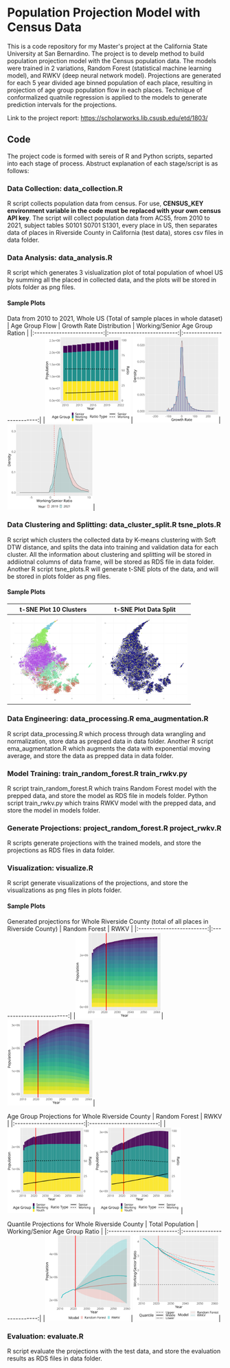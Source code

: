 # Population Projection Model with Census Data
This is a code repository for my Master's project at the California State University at San Bernardino. The project is to develp method to build population projection model with the Census population data. The models were trained in 2 variations, Random Forest (statistical machine learning model), and RWKV (deep neural network model). Projections are generated for each 5 year divided age binned population of each place, resulting in projection of age group population flow in each places. Technique of conformalized quatnile regression is applied to the models to generate prediction intervals for the projections.

Link to the project report: https://scholarworks.lib.csusb.edu/etd/1803/

## Code
The project code is formed with sereis of R and Python scripts, separted into each stage of process. Abstruct explanation of each stage/script is as follows:

### Data Collection: data_collection.R
R script collects population data from census. For use, <strong>CENSUS_KEY environment variable in the code must be replaced with your own census API key</strong>. The script will collect population data from ACS5, from 2010 to 2021, subject tables S0101 S0701 S1301, every place in US, then separates data of places in Riverside County in California (test data), stores csv files in data folder.

### Data Analysis: data_analysis.R
R script which generates 3 vislualization plot of total population of whoel US by summing all the placed in collected data, and the plots will be stored in plots folder as png files.

#### Sample Plots
Data from 2010 to 2021, Whole US (Total of sample places in whole dataset)
| Age Group Flow | Growth Rate Distribution | Working/Senior Age Group Ration |
|:-------------------------:|:-------------------------:|:-------------------------:|
|<img src="./sample_plots/population_combination_plot_us.png" width="200">|<img src="./sample_plots/growth_rate_distribution.png" width="200">|<img src="./sample_plots/work_senior_ratio_distribution.png" width="200" link="./sample_plots/work_senior_ratio_distribution.png">|

### Data Clustering and Splitting: data_cluster_split.R tsne_plots.R
R script which clusters the collected data by K-means clustering with Soft DTW distance, and splits the data into training and validation data for each cluster. All the information about clustering and splitting will be stored in addiiotnal columns of data frame, will be stored as RDS file in data folder. Another R script tsne_plots.R will generate t-SNE plots of the data, and will be stored in plots folder as png files.

#### Sample Plots
| t-SNE Plot 10 Clusters | t-SNE Plot Data Split |
|:-------------------------:|:-------------------------:|
|<img src="./sample_plots/tsne_k10.png" width="200">|<img src="./sample_plots/tsne_split.png" width="200">|

### Data Engineering: data_processing.R ema_augmentation.R
R script data_processing.R which process through data wrangling and normalization, store data as prepped data in data folder. Another R script ema_augmentation.R which augments the data with exponential moving average, and store the data as prepped data in data folder. 

### Model Training: train_random_forest.R train_rwkv.py
R script train_random_forest.R which trains Random Forest model with the prepped data, and store the model as RDS file in models folder. Python script train_rwkv.py which trains RWKV model with the prepped data, and store the model in models folder.

### Generate Projections: project_random_forest.R project_rwkv.R
R scripts generate projections with the trained models, and store the projections as RDS files in data folder.

### Visualization: visualize.R
R script generate visualizations of the projections, and store the visualizations as png files in plots folder. 

#### Sample Plots
Generated projections for Whole Riverside County (total of all places in Riverside County)
| Random Forest | RWKV |
|:-------------------------:|:-------------------------:|
|<img src="./sample_plots/rf_0_mq.png" width="200">|<img src="./sample_plots/rwkv_0_mq.png" width="200">|
 
Age Group Projections for Whole Riverside County
| Random Forest | RWKV |
|:-------------------------:|:-------------------------:|
|<img src="./sample_plots/rf_combination_0.png" width="200">|<img src="./sample_plots/rwkv_combination_0.png" width="200">|
 
Quantile Projections for Whole Riverside County
| Total Population | Working/Senior Age Group Ratio |
|:-------------------------:|:-------------------------:|
|<img src="./sample_plots/total_pop_0.png" width="200">|<img src="./sample_plots/working_senior_ratio_0.png" width="200">|

### Evaluation: evaluate.R
R script evaluate the projections with the test data, and store the evaluation results as RDS files in data folder.
